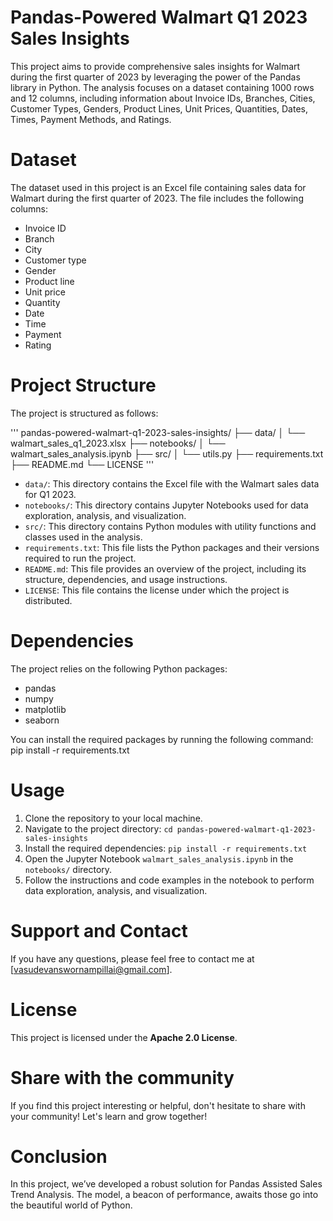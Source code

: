 # Pandas-Powered Walmart Q1 2023 Sales Insights

This project aims to provide comprehensive sales insights for Walmart during the first quarter of 2023 by leveraging the power of the Pandas library in Python. The analysis focuses on a dataset containing 1000 rows and 12 columns, including information about Invoice IDs, Branches, Cities, Customer Types, Genders, Product Lines, Unit Prices, Quantities, Dates, Times, Payment Methods, and Ratings.

# Dataset

The dataset used in this project is an Excel file containing sales data for Walmart during the first quarter of 2023. The file includes the following columns:

- Invoice ID
- Branch
- City
- Customer type
- Gender
- Product line
- Unit price
- Quantity
- Date
- Time
- Payment
- Rating

# Project Structure

The project is structured as follows:

'''
pandas-powered-walmart-q1-2023-sales-insights/
├── data/
│ └── walmart_sales_q1_2023.xlsx
├── notebooks/
│ └── walmart_sales_analysis.ipynb
├── src/
│ └── utils.py
├── requirements.txt
├── README.md
└── LICENSE
'''

- `data/`: This directory contains the Excel file with the Walmart sales data for Q1 2023.
- `notebooks/`: This directory contains Jupyter Notebooks used for data exploration, analysis, and visualization.
- `src/`: This directory contains Python modules with utility functions and classes used in the analysis.
- `requirements.txt`: This file lists the Python packages and their versions required to run the project.
- `README.md`: This file provides an overview of the project, including its structure, dependencies, and usage instructions.
- `LICENSE`: This file contains the license under which the project is distributed.

# Dependencies

The project relies on the following Python packages:

- pandas
- numpy
- matplotlib
- seaborn

You can install the required packages by running the following command:
pip install -r requirements.txt



# Usage

1. Clone the repository to your local machine.
2. Navigate to the project directory: `cd pandas-powered-walmart-q1-2023-sales-insights`
3. Install the required dependencies: `pip install -r requirements.txt`
4. Open the Jupyter Notebook `walmart_sales_analysis.ipynb` in the `notebooks/` directory.
5. Follow the instructions and code examples in the notebook to perform data exploration, analysis, and visualization.

# Support and Contact

If you have any questions, please feel free to contact me at [vasudevanswornampillai@gmail.com].

# License

This project is licensed under the **Apache 2.0 License**.

# Share with the community

If you find this project interesting or helpful, don't hesitate to share with your community! Let's learn and grow together!

# Conclusion

In this project, we’ve developed a robust solution for Pandas Assisted Sales Trend Analysis. The model, a beacon of performance, awaits those go into the beautiful world of Python.


